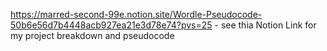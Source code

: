 https://marred-second-99e.notion.site/Wordle-Pseudocode-50b6e56d7b4448acb927ea21e3d78e74?pvs=25 - see thia Notion Link for my project breakdown and pseudocode
